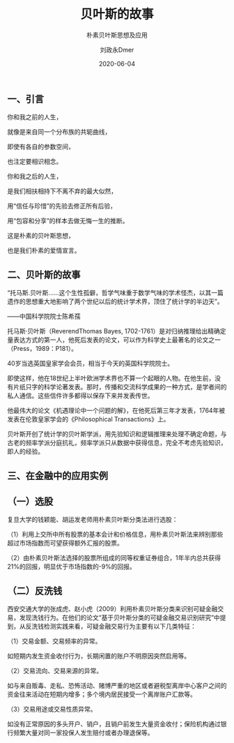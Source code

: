 ﻿---
layout:     post
title:      贝叶斯的故事
subtitle:   朴素贝叶斯思想及应用
date:       2020-06-04
author:     刘政永Dmer
header-img: img/post-bg-dmers.jpg
catalog: true
tags:
    - 听取树蛙一篇
---
## 一、引言

你和我之前的人生，

就像是来自同一个分布族的共轭曲线，

即使有各自的参数空间，

也注定要相识相念。



你和我之后的人生，

是我们相扶相持下不离不弃的最大似然，

用“信任与珍惜”的先验去修正所有后验，

用“包容和分享”的样本去做无悔一生的推断。



这是朴素的贝叶斯思想，

也是我们朴素的爱情宣言。

## 二、贝叶斯的故事

“托马斯.贝叶斯……这个生性孤僻，哲学气味重于数学气味的学术怪杰，以其一篇遗作的思想重大地影响了两个世纪以后的统计学术界，顶住了统计学的半边天”。

——中国科学院院士陈希孺

托马斯·贝叶斯（ReverendThomas Bayes, 1702-1761）是对归纳推理给出精确定量表达方式的第一人，他死后发表的论文，可以作为科学史上最著名的论文之一（Press，1989：P181）。

40岁当选英国皇家学会会员，相当于今天的英国科学院院士。

即使这样，他在18世纪上半叶欧洲学术界也不算一个起眼的人物。在他生前，没有片纸只字的科学论著发表。那时，传播和交流科学成果的一种方式，是学者间的私人通信。这些信件许多都得以保存下来并发表传世。

他最伟大的论文《机遇理论中一个问题的解》，在他死后第三年才发表，1764年被发表在伦敦皇家学会的《Philosophical Transactions》上。

贝叶斯开创了统计学的贝叶斯学派，用先验知识和逻辑推理来处理不确定命题，与古老的频率学派分庭抗礼，频率学派只从数据中获得信息，完全不考虑先验知识，即人的经验。

## 三、在金融中的应用实例

## （一）选股

复旦大学的钱颖能、胡运发老师用朴素贝叶斯分类法进行选股：

（1）利用上交所中所有股票的基本会计和价格信息，用朴素贝叶斯法来辨别那些超过市场指数而可望获得额外汇报的股票。

（2）由朴素贝叶斯法选择的股票所组成的同等权重证券组合，1年半内总共获得21%的回报，明显优于市场指数的-9%的回报。

## （二）反洗钱

西安交通大学的张成虎、赵小虎（2009）利用朴素贝叶斯分类来识别可疑金融交易，发现洗钱行为。在他们的论文“基于贝叶斯分类的可疑金融交易识别研究”中提到，从反洗钱检测实践来看，可疑金融交易行为主要有以下几类特征：

（1）交易金额、交易频率的异常。

如短期内发生资金收付行为，长期闲置的账户不明原因突然启用等。

（2）交易流向、交易来源的异常。

如与来自贩毒、走私、恐怖活动、赌博严重的地区或者避税型离岸中心客户之间的资金往来活动在短期内增多；多个境内居民接受一个离岸账户汇款等。

（3）交易用途或交易性质异常。

如没有正常原因的多头开户、销户，且销户前发生大量资金收付；保险机构通过银行频繁大量对同一家投保人发生赔付或者办理退保等。

